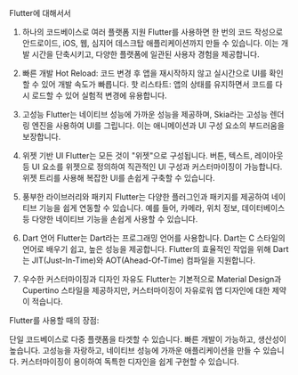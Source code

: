 Flutter에 대해서서

1. 하나의 코드베이스로 여러 플랫폼 지원
Flutter를 사용하면 한 번의 코드 작성으로 안드로이드, iOS, 웹, 심지어 데스크탑 애플리케이션까지 만들 수 있습니다. 이는 개발 시간을 단축시키고, 다양한 플랫폼에 일관된 사용자 경험을 제공합니다.

2. 빠른 개발
Hot Reload: 코드 변경 후 앱을 재시작하지 않고 실시간으로 UI를 확인할 수 있어 개발 속도가 빠릅니다.
핫 리스타트: 앱의 상태를 유지하면서 코드를 다시 로드할 수 있어 실험적 변경에 유용합니다.
3. 고성능
Flutter는 네이티브 성능에 가까운 성능을 제공하며, Skia라는 고성능 렌더링 엔진을 사용하여 UI를 그립니다. 이는 애니메이션과 UI 구성 요소의 부드러움을 보장합니다.

4. 위젯 기반 UI
Flutter는 모든 것이 "위젯"으로 구성됩니다. 버튼, 텍스트, 레이아웃 등 UI 요소를 위젯으로 정의하여 직관적인 UI 구성과 커스터마이징이 가능합니다. 위젯 트리를 사용해 복잡한 UI를 손쉽게 구축할 수 있습니다.

5. 풍부한 라이브러리와 패키지
Flutter는 다양한 플러그인과 패키지를 제공하여 네이티브 기능을 쉽게 연동할 수 있습니다. 예를 들어, 카메라, 위치 정보, 데이터베이스 등 다양한 네이티브 기능을 손쉽게 사용할 수 있습니다.

6. Dart 언어
Flutter는 Dart라는 프로그래밍 언어를 사용합니다. Dart는 C 스타일의 언어로 배우기 쉽고, 높은 성능을 제공합니다. Flutter의 효율적인 작업을 위해 Dart는 JIT(Just-In-Time)와 AOT(Ahead-Of-Time) 컴파일을 지원합니다.

7. 우수한 커스터마이징과 디자인 자유도
Flutter는 기본적으로 Material Design과 Cupertino 스타일을 제공하지만, 커스터마이징이 자유로워 앱 디자인에 대한 제약이 적습니다.

Flutter를 사용할 때의 장점:

단일 코드베이스로 다중 플랫폼을 타겟할 수 있습니다.
빠른 개발이 가능하고, 생산성이 높습니다.
고성능을 자랑하고, 네이티브 성능에 가까운 애플리케이션을 만들 수 있습니다.
커스터마이징이 용이하여 독특한 디자인을 쉽게 구현할 수 있습니다.